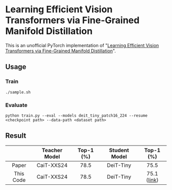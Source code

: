 # Learning Efficient Vision Transformers via Fine-Grained Manifold Distillation

This is an unofficial PyTorch implementation of "[Learning Efficient Vision Transformers via Fine-Grained Manifold Distillation](https://arxiv.org/abs/2107.01378)".


## Usage

### Train

```
./sample.sh
```

### Evaluate

```
python train.py --eval --models deit_tiny_patch16_224 --resume <checkpoint path> --data-path <dataset path>
```


## Result


|   | Teacher Model | Top-1 (%) | Student Model | Top-1 (%) |
|:---:|:---:|:---:|:---:|:---:|
| Paper | CaiT-XXS24 | 78.5 | DeiT-Tiny | 75.5 |
| This Code | CaiT-XXS24 | 78.5 | DeiT-Tiny | 75.1 ([link](https://drive.google.com/file/d/142QnSh6sIxQxKiazS7Dv4VmWU9S5hzix/view?usp=sharing)) |
